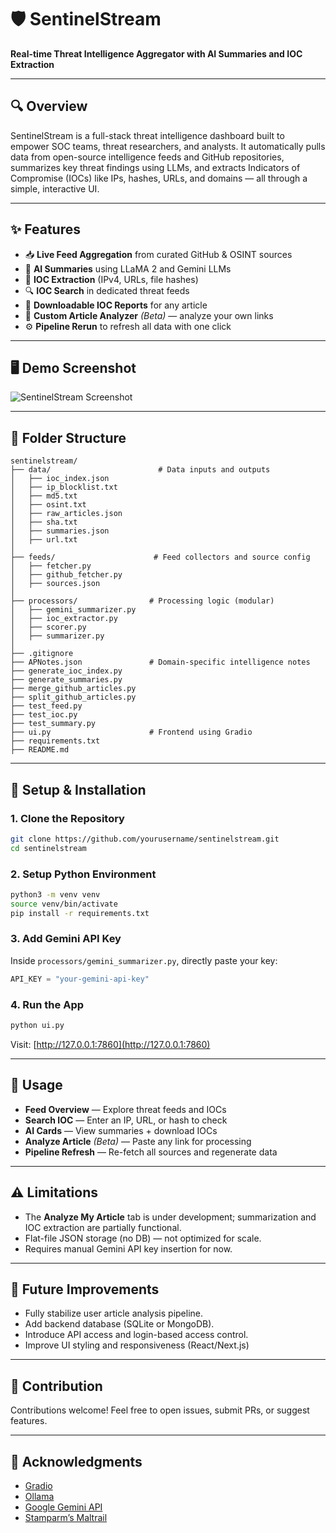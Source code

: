 # 🛡️ SentinelStream

**Real-time Threat Intelligence Aggregator with AI Summaries and IOC Extraction**

---

## 🔍 Overview

SentinelStream is a full-stack threat intelligence dashboard built to empower SOC teams, threat researchers, and analysts. It automatically pulls data from open-source intelligence feeds and GitHub repositories, summarizes key threat findings using LLMs, and extracts Indicators of Compromise (IOCs) like IPs, hashes, URLs, and domains — all through a simple, interactive UI.

---

## ✨ Features

- 📥 **Live Feed Aggregation** from curated GitHub & OSINT sources
- 🧠 **AI Summaries** using LLaMA 2 and Gemini LLMs
- 🧨 **IOC Extraction** (IPv4, URLs, file hashes)
- 🔍 **IOC Search** in dedicated threat feeds
- 📎 **Downloadable IOC Reports** for any article
- 📝 **Custom Article Analyzer** *(Beta)* — analyze your own links
- ⚙️ **Pipeline Rerun** to refresh all data with one click

---

## 🖥️ Demo Screenshot

![SentinelStream Screenshot](https://via.placeholder.com/900x400?text=Insert+UI+Screenshot+Here)

---

## 📂 Folder Structure

```
sentinelstream/
├── data/                        # Data inputs and outputs
│   ├── ioc_index.json
│   ├── ip_blocklist.txt
│   ├── md5.txt
│   ├── osint.txt
│   ├── raw_articles.json
│   ├── sha.txt
│   ├── summaries.json
│   ├── url.txt
│
├── feeds/                      # Feed collectors and source config
│   ├── fetcher.py
│   ├── github_fetcher.py
│   ├── sources.json
│
├── processors/                # Processing logic (modular)
│   ├── gemini_summarizer.py
│   ├── ioc_extractor.py
│   ├── scorer.py
│   ├── summarizer.py
│
├── .gitignore
├── APNotes.json               # Domain-specific intelligence notes
├── generate_ioc_index.py
├── generate_summaries.py
├── merge_github_articles.py
├── split_github_articles.py
├── test_feed.py
├── test_ioc.py
├── test_summary.py
├── ui.py                      # Frontend using Gradio
├── requirements.txt
├── README.md

```

---

## 🚀 Setup & Installation

### 1. Clone the Repository
```bash
git clone https://github.com/yourusername/sentinelstream.git
cd sentinelstream
```

### 2. Setup Python Environment
```bash
python3 -m venv venv
source venv/bin/activate
pip install -r requirements.txt
```

### 3. Add Gemini API Key
Inside `processors/gemini_summarizer.py`, directly paste your key:
```python
API_KEY = "your-gemini-api-key"
```

### 4. Run the App
```bash
python ui.py
```

Visit: [http://127.0.0.1:7860](http://127.0.0.1:7860)

---

## 📌 Usage

- **Feed Overview** — Explore threat feeds and IOCs
- **Search IOC** — Enter an IP, URL, or hash to check
- **AI Cards** — View summaries + download IOCs
- **Analyze Article** *(Beta)* — Paste any link for processing
- **Pipeline Refresh** — Re-fetch all sources and regenerate data

---

## ⚠️ Limitations

- The **Analyze My Article** tab is under development; summarization and IOC extraction are partially functional.
- Flat-file JSON storage (no DB) — not optimized for scale.
- Requires manual Gemini API key insertion for now.

---

## 🌱 Future Improvements

- Fully stabilize user article analysis pipeline.
- Add backend database (SQLite or MongoDB).
- Introduce API access and login-based access control.
- Improve UI styling and responsiveness (React/Next.js)

---

## 🤝 Contribution

Contributions welcome! Feel free to open issues, submit PRs, or suggest features.

---

## 🙏 Acknowledgments

- [Gradio](https://gradio.app/)
- [Ollama](https://ollama.com/)
- [Google Gemini API](https://ai.google.dev/)
- [Stamparm’s Maltrail](https://github.com/stamparm/maltrail)

